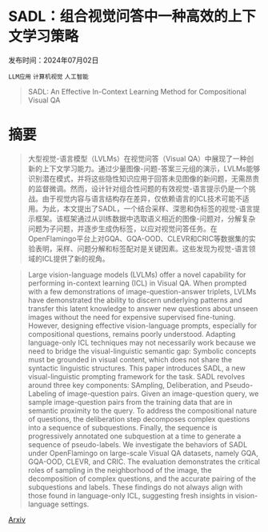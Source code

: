 # SADL：组合视觉问答中一种高效的上下文学习策略

发布时间：2024年07月02日

`LLM应用` `计算机视觉` `人工智能`

> SADL: An Effective In-Context Learning Method for Compositional Visual QA

# 摘要

> 大型视觉-语言模型（LVLMs）在视觉问答（Visual QA）中展现了一种创新的上下文学习能力。通过少量图像-问题-答案三元组的演示，LVLMs能够识别潜在模式，并将这些隐性知识应用于回答未见图像的新问题，无需昂贵的监督微调。然而，设计针对组合性问题的有效视觉-语言提示仍是一个挑战。由于视觉内容与语言结构存在差异，仅依赖语言的ICL技术可能不适用。为此，本文提出了SADL，一个结合采样、深思和伪标签的视觉-语言提示框架。该框架通过从训练数据中选取语义相近的图像-问题对，分解复杂问题为子问题，并逐步生成伪标签，以应对视觉问答任务。在OpenFlamingo平台上对GQA、GQA-OOD、CLEVR和CRIC等数据集的实验表明，采样、问题分解和标签配对是关键因素。这些发现为视觉-语言领域的ICL提供了新的视角。

> Large vision-language models (LVLMs) offer a novel capability for performing in-context learning (ICL) in Visual QA. When prompted with a few demonstrations of image-question-answer triplets, LVLMs have demonstrated the ability to discern underlying patterns and transfer this latent knowledge to answer new questions about unseen images without the need for expensive supervised fine-tuning. However, designing effective vision-language prompts, especially for compositional questions, remains poorly understood. Adapting language-only ICL techniques may not necessarily work because we need to bridge the visual-linguistic semantic gap: Symbolic concepts must be grounded in visual content, which does not share the syntactic linguistic structures. This paper introduces SADL, a new visual-linguistic prompting framework for the task. SADL revolves around three key components: SAmpling, Deliberation, and Pseudo-Labeling of image-question pairs. Given an image-question query, we sample image-question pairs from the training data that are in semantic proximity to the query. To address the compositional nature of questions, the deliberation step decomposes complex questions into a sequence of subquestions. Finally, the sequence is progressively annotated one subquestion at a time to generate a sequence of pseudo-labels. We investigate the behaviors of SADL under OpenFlamingo on large-scale Visual QA datasets, namely GQA, GQA-OOD, CLEVR, and CRIC. The evaluation demonstrates the critical roles of sampling in the neighborhood of the image, the decomposition of complex questions, and the accurate pairing of the subquestions and labels. These findings do not always align with those found in language-only ICL, suggesting fresh insights in vision-language settings.

[Arxiv](https://arxiv.org/abs/2407.01983)
